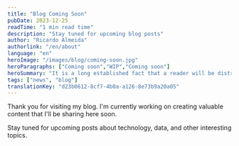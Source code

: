 ```yaml
---
title: "Blog Coming Soon"
pubDate: 2023-12-25
readTime: "1 min read time"
description: "Stay tuned for upcoming blog posts"
author: "Ricardo Almeida"
authorlink: "/en/about"
language: "en"
heroImage: "/images/blog/coming-soon.jpg"
heroParagraphs: ["Coming soon","WIP","Coming soon"]
heroSummary: "It is a long established fact that a reader will be distracted by the readable content of a page when looking at its layout. The point of using Lorem Ipsum is that it has a more-or-less normal distribution of letters, as opposed to using 'Content here, content here', making it look like readable English. "
tags: ["news", "blog"]
translationKey: "d23b0612-8cf7-4b0a-a126-8e73b9a20a05"
---
```


Thank you for visiting my blog. I'm currently working on creating valuable content that I'll be sharing here soon.

Stay tuned for upcoming posts about technology, data, and other interesting topics.
